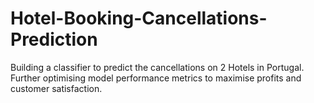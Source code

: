 # Hotel-Booking-Cancellations-Prediction
Building a classifier to predict the cancellations on 2 Hotels in Portugal. Further optimising model performance metrics to maximise profits and customer satisfaction.
